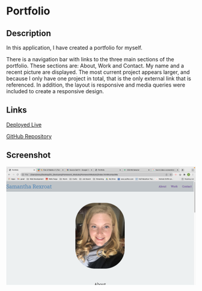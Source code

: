 # Portfolio

## Description

In this application, I have created a portfolio for myself.  <br>

There is a navigation bar with links to the three main sections of the portfolio. These sections are: About, Work and Contact. My name and a recent picture are displayed. The most current project appears larger, and because I only have one project in total, that is the only external link that is referenced.  In addition, the layout is responsive and media queries were included to create a responsive design.

## Links

[Deployed Live](https://samanthajrexroat.github.io/Portfolio/)

[GitHub Repository](https://github.com/samanthajrexroat/Portfolio)

## Screenshot
![Portfolio Screenshot](./assets/images/screenshot-1.png)